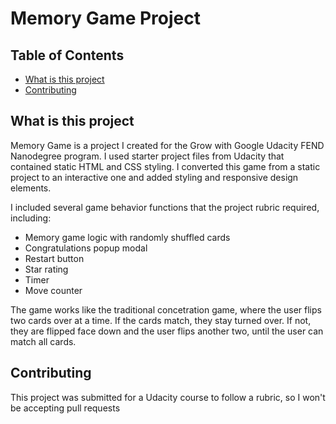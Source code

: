 # Memory Game Project

## Table of Contents

* [What is this project](#what_is_this_project)
* [Contributing](#contributing)

## What is this project

Memory Game is a project I created for the Grow with Google Udacity FEND Nanodegree program. I used starter project files from Udacity that contained static HTML and CSS styling. I converted this game from a static project to an interactive one and added styling and responsive design elements.

I included several game behavior functions that the project rubric required, including:
* Memory game logic with randomly shuffled cards
* Congratulations popup modal
* Restart button
* Star rating
* Timer
* Move counter

The game works like the traditional concetration game, where the user flips two cards over at a time. If the cards match, they stay turned over. If not, they are flipped face down and the user flips another two, until the user can match all cards. 

## Contributing

This project was submitted for a Udacity course to follow a rubric, so I won't be accepting pull requests
